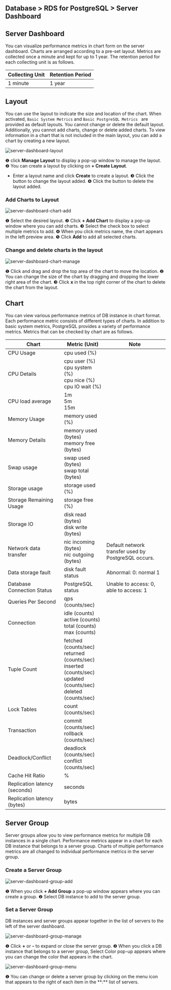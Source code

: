 ## Database > RDS for PostgreSQL > Server Dashboard

## Server Dashboard

You can visualize performance metrics in chart form on the server dashboard. Charts are arranged according to a pre-set layout. Metrics are collected once a minute and kept for up to 1 year. The retention period for each collecting unit is as follows.

| Collecting Unit | Retention Period |
|-----------------|------------------|
| 1 minute           | 1 year         |

## Layout

You can use the layout to indicate the size and location of the chart. When activated, `Basic System Metrics` and `Basic PostgreSQL Metrics ` are provided as default layouts. You cannot change or delete the default layout. Additionally, you cannot add charts, change or delete added charts. To view information in a chart that is not included in the main layout, you can add a chart by creating a new layout.

![server-dashboard-layout](https://static.toastoven.net/prod_rds_postgres/20240813/server-dashboard-layout-en.png)

❶ click **Manage Layout** to display a pop-up window to manage the layout.
❷ You can create a layout by clicking on **+ Create Layout**.
- Enter a layout name and click **Create** to create a layout.
❸ Click the button to change the layout added.
❹ Click the button to delete the layout added.

### Add Charts to Layout

![server-dashboard-chart-add](https://static.toastoven.net/prod_rds_postgres/20240813/server-dashboard-chart-add-en.png)

❶ Select the desired layout.
❷ Click **+ Add Chart** to display a pop-up window where you can add charts.
❸ Select the check box to select multiple metrics to add.
❹ When you click metrics name, the chart appears in the left preview area.
❺ Click **Add** to add all selected charts.

### Change and delete charts in the layout

![server-dashboard-chart-manage](https://static.toastoven.net/prod_rds_postgres/20240813/server-dashboard-chart-manage-en.png)

❶ Click and drag and drop the top area of the chart to move the location.
❷ You can change the size of the chart by dragging and dropping the lower right area of the chart.
❸ Click **x** in the top right corner of the chart to delete the chart from the layout.

## Chart

You can view various performance metrics of DB instance in chart format. Each performance metric consists of different types of charts. In addition to basic system metrics, PostgreSQL provides a variety of performance metrics. Metrics that can be checked by chart are as follows.

| Chart                         | Metric (Unit)                                                                                                              | Note                                                |
|-------------------------------|----------------------------------------------------------------------------------------------------------------------------|-----------------------------------------------------|
| CPU Usage                     | cpu used (%)                                                                                                               |                                                     |
| CPU Details                   | cpu user (%)<br/>cpu system (%)<br/>cpu nice (%)<br/>cpu IO wait (%)                                                       |                                                     |
| CPU load average              | 1m<br/>5m<br/>15m                                                                                                          |                                                     |
| Memory Usage                  | memory used (%)                                                                                                            |                                                     |
| Memory Details                | memory used (bytes)<br/>memory free (bytes)                                                                                |                                                     |
| Swap usage                    | swap used (bytes)<br> swap total (bytes)                                                                                   |                                                     |
| Storage usage                 | storage used (%)                                                                                                           |                                                     |
| Storage Remaining Usage       | storage free (%)                                                                                                           |                                                     |
| Storage IO                    | disk read (bytes)<br> disk write (bytes)                                                                                   |                                                     |
| Network data transfer         | nic incoming (bytes)<br> nic outgoing (bytes)                                                                              | Default network transfer used by PostgreSQL occurs. |
| Data storage fault            | disk fault status                                                                                                          | Abnormal: 0: normal 1                               |
| Database Connection Status    | PostgreSQL status                                                                                                          | Unable to access: 0, able to access: 1              |
| Queries Per Second            | qps (counts/sec)                                                                                                           |                                                     |
| Connection                    | idle (counts)<br/>active (counts)<br/>total (counts)<br/>max (counts)                                                      |                                                     |
| Tuple Count                   | fetched (counts/sec)<br/>returned (counts/sec)<br/>inserted (counts/sec)<br/>updated (counts/sec)<br/>deleted (counts/sec) |                                                     |
| Lock Tables                   | count (counts/sec)                                                                                                         |                                                     |
| Transaction                   | commit (counts/sec)<br/>rollback (counts/sec)                                                                              |                                                     |
| Deadlock/Conflict             | deadlock (counts/sec)<br/>conflict (counts/sec)                                                                            |                                                     |
| Cache Hit Ratio               | %                                                                                                                          |                                                     |
| Replication latency (seconds) | seconds                                                                                                                    |                                                     |
| Replication latency (bytes)   | bytes                                                                                                                      |                                                     |

## Server Group

Server groups allow you to view performance metrics for multiple DB instances in a single chart. Performance metrics appear in a chart for each DB instance that belongs to a server group. Charts of multiple performance metrics are all changed to individual performance metrics in the server group.

### Create a Server Group

![server-dashboard-group-add](https://static.toastoven.net/prod_rds_postgres/20240813/server-dashboard-group-add-en.png)

❶ When you click **+ Add Group** a pop-up window appears where you can create a group.
❷ Select DB instance to add to the server group.

### Set a Server Group

DB instances and server groups appear together in the list of servers to the left of the server dashboard.

![server-dashboard-group-manage](https://static.toastoven.net/prod_rds_postgres/20240611/server-dashboard-group-manage-en.png)

❶ Click **+** or **-** to expand or close the server group.
❷ When you click a DB instance that belongs to a server group, Select Color pop-up appears where you can change the color that appears in the chart.

![server-dashboard-group-menu](https://static.toastoven.net/prod_rds_postgres/20240611/server-dashboard-group-menu-en.png)

❶ You can change or delete a server group by clicking on the menu icon that appears to the right of each item in the \*\*:** list of servers.
